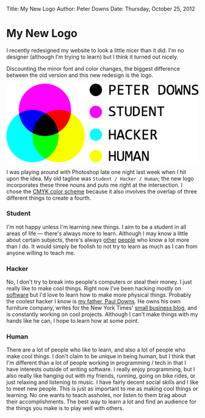 Title: My New Logo
Author: Peter Downs
Date: Thursday, October 25, 2012

# My New Logo

I recently redesigned my website to look a little nicer than it did.
I'm no designer (although I'm trying to learn) but I think it turned out nicely.

Discounting the minor font and color changes, the biggest difference between
the old version and this new redesign is the logo. 

![The new logo](/static/img/oldlogo2x.png)

I was playing around with Photoshop late one night last week when I hit upon the 
idea. My old tagline was `Student / Hacker / Human`; the new logo incorporates these
three nouns and puts me right at the intersection. I chose the
[CMYK color scheme](http://en.wikipedia.org/wiki/CMYK) because it also involves the
overlap of three different things to create a fourth.

### Student

I'm not happy unless I'm learning new things. I aim to be a student in all areas of life —
there's always more to learn. Although I may know a little about certain subjects, there's
always [other](http://www.skeenan.com/) [people](http://web.mit.edu/cepstein/www/) who
know a lot more than I do. It would simply be foolish to not try to learn as much as I can
from anyone willing to teach me.

### Hacker

No, I don't try to break into people's computers or steal their money. I just really like to
make cool things. Right now I've been hacking mostly on [software](https://github.com/peterldowns)
but I'd love to learn how to make more physical things. Probably the coolest hacker I know is [my father, Paul
Downs](http://www.pauldowns.com/AboutUs.asp). He owns his own furniture company,
writes for the New York Times' [small business blog](http://boss.blogs.nytimes.com/author/paul-downs/), 
and is constantly working on cool projects. Although I can't make things with my hands like he
can, I hope to learn how at some point.

### Human

There are a lot of people who like to learn, and also a lot of people who make cool things. I don't
claim to be unique in being human, but I think that I'm different than a lot of people working
in programming / tech in that I have interests outside of writing software. I really enjoy programming,
but I also really like hanging out with my friends, running, going on bike rides, or just relaxing and
listening to music. I have fairly decent social skills and I like to meet new people. This is just as important
to me as making cool things or learning. No one wants to teach assholes, nor listen to them brag
about their accomplishments. The best way to learn a lot and find an audience for the things you make is
to play well with others.

